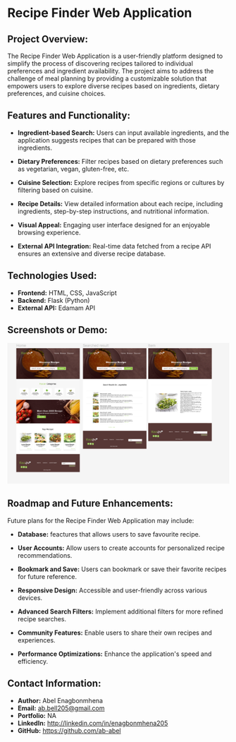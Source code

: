 # Recipe Finder Web Application

## Project Overview:

The Recipe Finder Web Application is a user-friendly platform designed to simplify the process of discovering recipes tailored to individual preferences and ingredient availability. The project aims to address the challenge of meal planning by providing a customizable solution that empowers users to explore diverse recipes based on ingredients, dietary preferences, and cuisine choices.

## Features and Functionality:

- **Ingredient-based Search:** Users can input available ingredients, and the application suggests recipes that can be prepared with those ingredients.
  
- **Dietary Preferences:** Filter recipes based on dietary preferences such as vegetarian, vegan, gluten-free, etc.
  
- **Cuisine Selection:** Explore recipes from specific regions or cultures by filtering based on cuisine.
  
- **Recipe Details:** View detailed information about each recipe, including ingredients, step-by-step instructions, and nutritional information.
  
- **Visual Appeal:** Engaging user interface designed for an enjoyable browsing experience.
  
- **External API Integration:** Real-time data fetched from a recipe API ensures an extensive and diverse recipe database.
  

## Technologies Used:

- **Frontend:** HTML, CSS, JavaScript
- **Backend:** Flask (Python)
- **External API:** Edamam API

## Screenshots or Demo:

![FIgma design](image.png)

## Roadmap and Future Enhancements:

Future plans for the Recipe Finder Web Application may include:

- **Database:** feactures that allows users to save favourite recipe.

- **User Accounts:** Allow users to create accounts for personalized recipe recommendations.

- **Bookmark and Save:** Users can bookmark or save their favorite recipes for future reference.

- **Responsive Design:** Accessible and user-friendly across various devices.
  
- **Advanced Search Filters:** Implement additional filters for more refined recipe searches.
  
- **Community Features:** Enable users to share their own recipes and experiences.
  
- **Performance Optimizations:** Enhance the application's speed and efficiency.

## Contact Information:

- **Author:** Abel Enagbonmhena
- **Email:** ab.bell205@gmail.com
- **Portfolio:** NA
- **LinkedIn:** http://linkedin.com/in/enagbonmhena205
- **GitHub:** https://github.com/ab-abel
